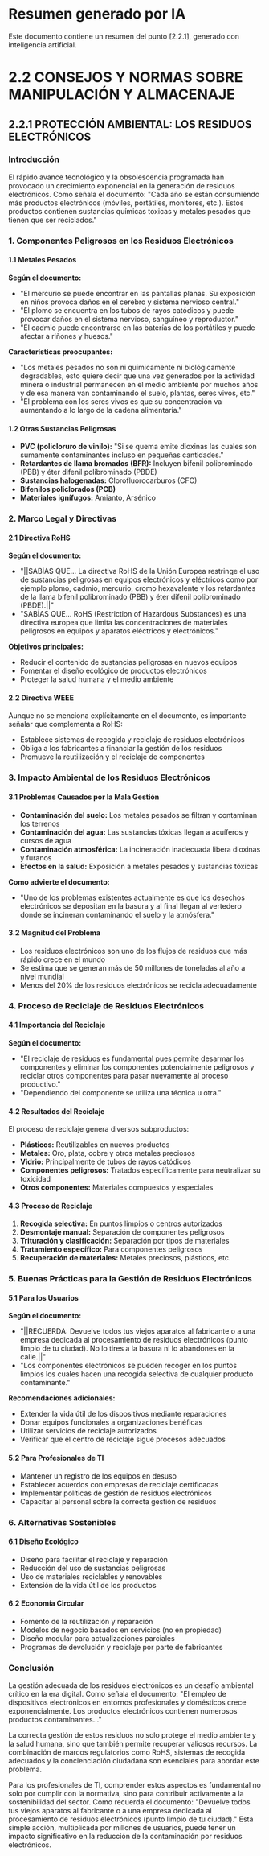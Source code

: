# Resumen generado por IA

Este documento contiene un resumen del punto [2.2.1], generado con inteligencia artificial.

# 2.2 CONSEJOS Y NORMAS SOBRE MANIPULACIÓN Y ALMACENAJE
## 2.2.1 PROTECCIÓN AMBIENTAL: LOS RESIDUOS ELECTRÓNICOS

### Introducción

El rápido avance tecnológico y la obsolescencia programada han provocado un crecimiento exponencial en la generación de residuos electrónicos. Como señala el documento: "Cada año se están consumiendo más productos electrónicos (móviles, portátiles, monitores, etc.). Estos productos contienen sustancias químicas toxicas y metales pesados que tienen que ser reciclados."

### 1. Componentes Peligrosos en los Residuos Electrónicos

#### 1.1 Metales Pesados

**Según el documento:**
- "El mercurio se puede encontrar en las pantallas planas. Su exposición en niños provoca daños en el cerebro y sistema nervioso central."
- "El plomo se encuentra en los tubos de rayos catódicos y puede provocar daños en el sistema nervioso, sanguíneo y reproductor."
- "El cadmio puede encontrarse en las baterías de los portátiles y puede afectar a riñones y huesos."

**Características preocupantes:**
- "Los metales pesados no son ni químicamente ni biológicamente degradables, esto quiere decir que una vez generados por la actividad minera o industrial permanecen en el medio ambiente por muchos años y de esa manera van contaminando el suelo, plantas, seres vivos, etc."
- "El problema con los seres vivos es que su concentración va aumentando a lo largo de la cadena alimentaria."

#### 1.2 Otras Sustancias Peligrosas

- **PVC (policloruro de vinilo):** "Si se quema emite dioxinas las cuales son sumamente contaminantes incluso en pequeñas cantidades."
- **Retardantes de llama bromados (BFR):** Incluyen bifenil polibrominado (PBB) y éter difenil polibrominado (PBDE)
- **Sustancias halogenadas:** Clorofluorocarburos (CFC)
- **Bifenilos policlorados (PCB)**
- **Materiales ignífugos:** Amianto, Arsénico

### 2. Marco Legal y Directivas

#### 2.1 Directiva RoHS

**Según el documento:**
- "||SABÍAS QUE... La directiva RoHS de la Unión Europea restringe el uso de sustancias peligrosas en equipos electrónicos y eléctricos como por ejemplo plomo, cadmio, mercurio, cromo hexavalente y los retardantes de la llama bifenil polibrominado (PBB) y éter difenil polibrominado (PBDE).||"
- "SABÍAS QUE... RoHS (Restriction of Hazardous Substances) es una directiva europea que limita las concentraciones de materiales peligrosos en equipos y aparatos eléctricos y electrónicos."

**Objetivos principales:**
- Reducir el contenido de sustancias peligrosas en nuevos equipos
- Fomentar el diseño ecológico de productos electrónicos
- Proteger la salud humana y el medio ambiente

#### 2.2 Directiva WEEE

Aunque no se menciona explícitamente en el documento, es importante señalar que complementa a RoHS:
- Establece sistemas de recogida y reciclaje de residuos electrónicos
- Obliga a los fabricantes a financiar la gestión de los residuos
- Promueve la reutilización y el reciclaje de componentes

### 3. Impacto Ambiental de los Residuos Electrónicos

#### 3.1 Problemas Causados por la Mala Gestión

- **Contaminación del suelo:** Los metales pesados se filtran y contaminan los terrenos
- **Contaminación del agua:** Las sustancias tóxicas llegan a acuíferos y cursos de agua
- **Contaminación atmosférica:** La incineración inadecuada libera dioxinas y furanos
- **Efectos en la salud:** Exposición a metales pesados y sustancias tóxicas

**Como advierte el documento:**
- "Uno de los problemas existentes actualmente es que los desechos electrónicos se depositan en la basura y al final llegan al vertedero donde se incineran contaminando el suelo y la atmósfera."

#### 3.2 Magnitud del Problema

- Los residuos electrónicos son uno de los flujos de residuos que más rápido crece en el mundo
- Se estima que se generan más de 50 millones de toneladas al año a nivel mundial
- Menos del 20% de los residuos electrónicos se recicla adecuadamente

### 4. Proceso de Reciclaje de Residuos Electrónicos

#### 4.1 Importancia del Reciclaje

**Según el documento:**
- "El reciclaje de residuos es fundamental pues permite desarmar los componentes y eliminar los componentes potencialmente peligrosos y reciclar otros componentes para pasar nuevamente al proceso productivo."
- "Dependiendo del componente se utiliza una técnica u otra."

#### 4.2 Resultados del Reciclaje

El proceso de reciclaje genera diversos subproductos:
- **Plásticos:** Reutilizables en nuevos productos
- **Metales:** Oro, plata, cobre y otros metales preciosos
- **Vidrio:** Principalmente de tubos de rayos catódicos
- **Componentes peligrosos:** Tratados específicamente para neutralizar su toxicidad
- **Otros componentes:** Materiales compuestos y especiales

#### 4.3 Proceso de Reciclaje

1. **Recogida selectiva:** En puntos limpios o centros autorizados
2. **Desmontaje manual:** Separación de componentes peligrosos
3. **Trituración y clasificación:** Separación por tipos de materiales
4. **Tratamiento específico:** Para componentes peligrosos
5. **Recuperación de materiales:** Metales preciosos, plásticos, etc.

### 5. Buenas Prácticas para la Gestión de Residuos Electrónicos

#### 5.1 Para los Usuarios

**Según el documento:**
- "||RECUERDA: Devuelve todos tus viejos aparatos al fabricante o a una empresa dedicada al procesamiento de residuos electrónicos (punto limpio de tu ciudad). No lo tires a la basura ni lo abandones en la calle.||"
- "Los componentes electrónicos se pueden recoger en los puntos limpios los cuales hacen una recogida selectiva de cualquier producto contaminante."

**Recomendaciones adicionales:**
- Extender la vida útil de los dispositivos mediante reparaciones
- Donar equipos funcionales a organizaciones benéficas
- Utilizar servicios de reciclaje autorizados
- Verificar que el centro de reciclaje sigue procesos adecuados

#### 5.2 Para Profesionales de TI

- Mantener un registro de los equipos en desuso
- Establecer acuerdos con empresas de reciclaje certificadas
- Implementar políticas de gestión de residuos electrónicos
- Capacitar al personal sobre la correcta gestión de residuos

### 6. Alternativas Sostenibles

#### 6.1 Diseño Ecológico

- Diseño para facilitar el reciclaje y reparación
- Reducción del uso de sustancias peligrosas
- Uso de materiales reciclables y renovables
- Extensión de la vida útil de los productos

#### 6.2 Economía Circular

- Fomento de la reutilización y reparación
- Modelos de negocio basados en servicios (no en propiedad)
- Diseño modular para actualizaciones parciales
- Programas de devolución y reciclaje por parte de fabricantes

### Conclusión

La gestión adecuada de los residuos electrónicos es un desafío ambiental crítico en la era digital. Como señala el documento: "El empleo de dispositivos electrónicos en entornos profesionales y domésticos crece exponencialmente. Los productos electrónicos contienen numerosos productos contaminantes..."

La correcta gestión de estos residuos no solo protege el medio ambiente y la salud humana, sino que también permite recuperar valiosos recursos. La combinación de marcos regulatorios como RoHS, sistemas de recogida adecuados y la concienciación ciudadana son esenciales para abordar este problema.

Para los profesionales de TI, comprender estos aspectos es fundamental no solo por cumplir con la normativa, sino para contribuir activamente a la sostenibilidad del sector. Como recuerda el documento: "Devuelve todos tus viejos aparatos al fabricante o a una empresa dedicada al procesamiento de residuos electrónicos (punto limpio de tu ciudad)." Esta simple acción, multiplicada por millones de usuarios, puede tener un impacto significativo en la reducción de la contaminación por residuos electrónicos.
